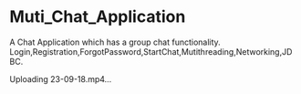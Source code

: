 # Muti_Chat_Application
A Chat Application which has a group chat functionality.
Login,Registration,ForgotPassword,StartChat,Mutithreading,Networking,JDBC.

Uploading 23-09-18.mp4…

